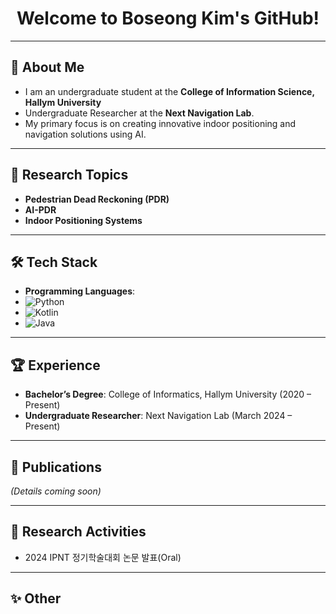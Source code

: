 <div align="center">

# Welcome to Boseong Kim's GitHub!

</div>

---

## 👋 About Me
- I am an undergraduate student at the **College of Information Science, Hallym University**
- Undergraduate Researcher at the **Next Navigation Lab**. 
- My primary focus is on creating innovative indoor positioning and navigation solutions using AI.

---

## 🔬 Research Topics
- **Pedestrian Dead Reckoning (PDR)**  
- **AI-PDR**  
- **Indoor Positioning Systems**

---

## 🛠️ Tech Stack
- **Programming Languages**:
- ![Python](https://img.shields.io/badge/python-3670A0?style=for-the-badge&logo=python&logoColor=ffdd54)
- ![Kotlin](https://img.shields.io/badge/kotlin-%237F52FF.svg?style=for-the-badge&logo=kotlin&logoColor=white)
- ![Java](https://img.shields.io/badge/java-%23ED8B00.svg?style=for-the-badge&logo=openjdk&logoColor=white)

---

## 🏆 Experience
- **Bachelor’s Degree**: College of Informatics, Hallym University (2020 – Present)  
- **Undergraduate Researcher**: Next Navigation Lab (March 2024 – Present)  

---

## 📜 Publications
*(Details coming soon)*  

---

## 🚀 Research Activities
- 2024 IPNT 정기학술대회 논문 발표(Oral)

---

## ✨ Other
